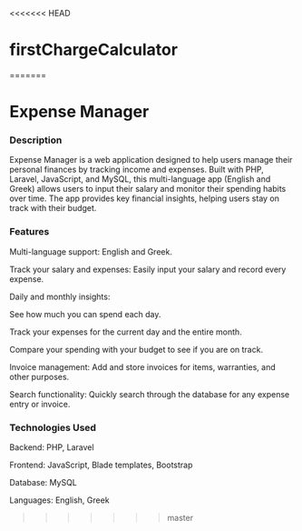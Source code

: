 <<<<<<< HEAD
# firstChargeCalculator
=======
# Expense Manager

### Description

Expense Manager is a web application designed to help users manage their personal finances by tracking income and expenses. Built with PHP, Laravel, JavaScript, and MySQL, this multi-language app (English and Greek) allows users to input their salary and monitor their spending habits over time. The app provides key financial insights, helping users stay on track with their budget.

### Features

Multi-language support: English and Greek.

Track your salary and expenses: Easily input your salary and record every expense.

Daily and monthly insights:

See how much you can spend each day.

Track your expenses for the current day and the entire month.

Compare your spending with your budget to see if you are on track.


Invoice management: Add and store invoices for items, warranties, and other purposes.

Search functionality: Quickly search through the database for any expense entry or invoice.


### Technologies Used

Backend: PHP, Laravel

Frontend: JavaScript, Blade templates, Bootstrap

Database: MySQL

Languages: English, Greek
>>>>>>> master
